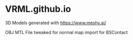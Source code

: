 # VRML.github.io
3D Models generated with https://www.meshy.ai/

OBJ MTL File tweaked for normal map import for BSContact

